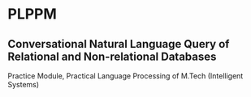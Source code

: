 # PLPPM
## Conversational Natural Language Query of Relational and Non-relational Databases
 Practice Module, Practical Language Processing of M.Tech (Intelligent Systems)
